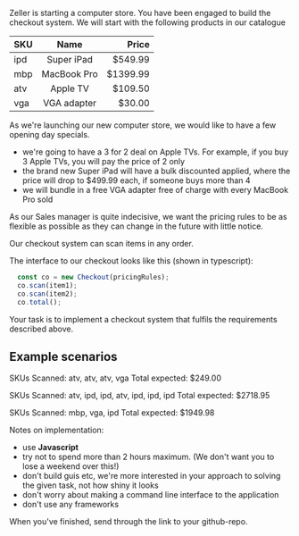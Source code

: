 Zeller is starting a computer store. You have been engaged to build the checkout system. We will start with the following products in our catalogue


| SKU     | Name        | Price    |
| --------|:-----------:| --------:|
| ipd     | Super iPad  | $549.99  |
| mbp     | MacBook Pro | $1399.99 |
| atv     | Apple TV    | $109.50  |
| vga     | VGA adapter | $30.00   |

As we're launching our new computer store, we would like to have a few opening day specials.

- we're going to have a 3 for 2 deal on Apple TVs. For example, if you buy 3 Apple TVs, you will pay the price of 2 only
- the brand new Super iPad will have a bulk discounted applied, where the price will drop to $499.99 each, if someone buys more than 4
- we will bundle in a free VGA adapter free of charge with every MacBook Pro sold

As our Sales manager is quite indecisive, we want the pricing rules to be as flexible as possible as they can change in the future with little notice.

Our checkout system can scan items in any order.

The interface to our checkout looks like this (shown in typescript):

```typescript
  const co = new Checkout(pricingRules);
  co.scan(item1);
  co.scan(item2);
  co.total();
```

Your task is to implement a checkout system that fulfils the requirements described above.

Example scenarios
-----------------

SKUs Scanned: atv, atv, atv, vga
Total expected: $249.00

SKUs Scanned: atv, ipd, ipd, atv, ipd, ipd, ipd
Total expected: $2718.95

SKUs Scanned: mbp, vga, ipd
Total expected: $1949.98

Notes on implementation:

- use **Javascript**
- try not to spend more than 2 hours maximum. (We don't want you to lose a weekend over this!)
- don't build guis etc, we're more interested in your approach to solving the given task, not how shiny it looks
- don't worry about making a command line interface to the application
- don't use any frameworks

When you've finished, send through the link to your github-repo.
